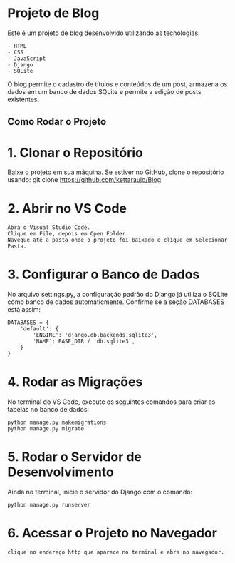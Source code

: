# Projeto de Blog

Este é um projeto de blog desenvolvido utilizando as tecnologias:

    - HTML
    - CSS
    - JavaScript
    - Django
    - SQLite

O blog permite o cadastro de títulos e conteúdos de um post, armazena os dados em um banco de dados SQLite e permite a edição de posts existentes.

## Como Rodar o Projeto

# 1. Clonar o Repositório

Baixe o projeto em sua máquina. Se estiver no GitHub, clone o repositório usando: git clone https://github.com/kettaraujo/Blog

# 2. Abrir no VS Code

    Abra o Visual Studio Code.
    Clique em File, depois em Open Folder.
    Navegue até a pasta onde o projeto foi baixado e clique em Selecionar Pasta.
   
# 3. Configurar o Banco de Dados

No arquivo settings.py, a configuração padrão do Django já utiliza o SQLite como banco de dados automaticmente. Confirme se a seção DATABASES está assim:

    DATABASES = {
        'default': {
            'ENGINE': 'django.db.backends.sqlite3',
            'NAME': BASE_DIR / 'db.sqlite3',
        }
    }
# 4. Rodar as Migrações

No terminal do VS Code, execute os seguintes comandos para criar as tabelas no banco de dados:

    python manage.py makemigrations
    python manage.py migrate

# 5. Rodar o Servidor de Desenvolvimento

Ainda no terminal, inicie o servidor do Django com o comando:

    python manage.py runserver

# 6. Acessar o Projeto no Navegador
    clique no endereço http que aparece no terminal e abra no navegador.


